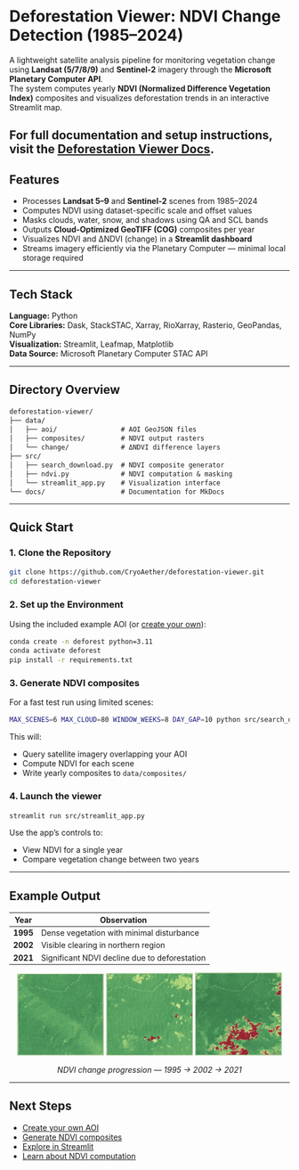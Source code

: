 # Deforestation Viewer: NDVI Change Detection (1985–2024)

A lightweight satellite analysis pipeline for monitoring vegetation change using **Landsat (5/7/8/9)** and **Sentinel-2** imagery through the **Microsoft Planetary Computer API**.  
The system computes yearly **NDVI (Normalized Difference Vegetation Index)** composites and visualizes deforestation trends in an interactive Streamlit map.

For full documentation and setup instructions, visit the [Deforestation Viewer Docs](https://cryoaether.github.io/deforestation-viewer/).
---

## Features

- Processes **Landsat 5–9** and **Sentinel-2** scenes from 1985–2024  
- Computes NDVI using dataset-specific scale and offset values  
- Masks clouds, water, snow, and shadows using QA and SCL bands  
- Outputs **Cloud-Optimized GeoTIFF (COG)** composites per year  
- Visualizes NDVI and ΔNDVI (change) in a **Streamlit dashboard**  
- Streams imagery efficiently via the Planetary Computer — minimal local storage required  

---

## Tech Stack

**Language:** Python  
**Core Libraries:** Dask, StackSTAC, Xarray, RioXarray, Rasterio, GeoPandas, NumPy  
**Visualization:** Streamlit, Leafmap, Matplotlib  
**Data Source:** Microsoft Planetary Computer STAC API

---

## Directory Overview

```
deforestation-viewer/
├── data/
│   ├── aoi/                # AOI GeoJSON files
│   ├── composites/         # NDVI output rasters
│   └── change/             # ΔNDVI difference layers
├── src/
│   ├── search_download.py  # NDVI composite generator
│   ├── ndvi.py             # NDVI computation & masking
│   └── streamlit_app.py    # Visualization interface
└── docs/                   # Documentation for MkDocs
```

---

## Quick Start

### 1. Clone the Repository

```bash
git clone https://github.com/CryoAether/deforestation-viewer.git
cd deforestation-viewer
```

### 2. Set up the Environment

Using the included example AOI (or [create your own](docs/create_aoi.md)):

```bash
conda create -n deforest python=3.11
conda activate deforest
pip install -r requirements.txt
```

### 3. Generate NDVI composites

For a fast test run using limited scenes:

```bash
MAX_SCENES=6 MAX_CLOUD=80 WINDOW_WEEKS=8 DAY_GAP=10 python src/search_download.py
```

This will:
- Query satellite imagery overlapping your AOI  
- Compute NDVI for each scene  
- Write yearly composites to `data/composites/`

### 4. Launch the viewer

```bash
streamlit run src/streamlit_app.py
```

Use the app’s controls to:
- View NDVI for a single year  
- Compare vegetation change between two years  

---

## Example Output

| Year | Observation |
|------|--------------|
| **1995** | Dense vegetation with minimal disturbance |
| **2002** | Visible clearing in northern region |
| **2021** | Significant NDVI decline due to deforestation |

<p align="center">
  <img src="assets/readme/1995.png" width="31%" alt="NDVI 1995">
  <img src="assets/readme/2002.png" width="31%" alt="NDVI 2002">
  <img src="assets/readme/2021.png" width="31%" alt="NDVI 2021">
</p>
<p align="center">
  <em>NDVI change progression — 1995 → 2002 → 2021</em>
</p>

---

## Next Steps

- [Create your own AOI](docs/create_aoi.md)  
- [Generate NDVI composites](docs/search_download.md)  
- [Explore in Streamlit](docs/streamlit_app.md)  
- [Learn about NDVI computation](docs/ndvi.md)









